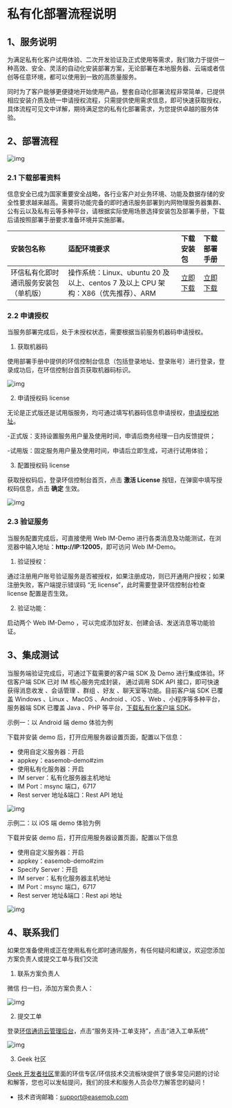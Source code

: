 # 私有化部署流程说明

<Toc />

## 1、服务说明

​ 为满足私有化客户试用体验、二次开发验证及正式使用等需求，我们致力于提供一种高效、安全、灵活的自动化安装部署方案，无论部署在本地服务器、云端或者信创等任意环境，都可以使用到一致的高质量服务。

同时为了客户能够更便捷地开始使用产品，整套自动化部署流程非常简单，已提供相应安装介质及统一申请授权流程，只需提供使用需求信息，即可快速获取授权，具体流程可见文中详解，期待满足您的私有化部署需求，为您提供卓越的服务体验。

## 2、部署流程

![img](@static/images/privitization/deploy_flowchart.png)

### 2.1 下载部署资料

信息安全已成为国家重要安全战略，各行业客户对业务环境、功能及数据存储的安全性要求越来越高。需要将功能完备的即时通讯服务部署到内网物理服务器集群、公有云以及私有云等多种平台，请根据实际使用场景选择安装包及部署手册，下载后请按照部署手册要求准备环境并实施部署。

| 安装包名称                             | 适配环境要求                                                                      | 下载安装包                                                                                                          | 下载部署手册                                                                                                                                                                              |
| :------------------------------------- | :-------------------------------------------------------------------------------- | :------------------------------------------------------------------------------------------------------------------ | :---------------------------------------------------------------------------------------------------------------------------------------------------------------------------------------- |
| 环信私有化即时通讯服务安装包（单机版） | 操作系统：Linux、ubuntu 20 及以上、centos 7 及以上 CPU 架构：X86（优先推荐）、ARM | [立即下载](https://zim-private.oss-cn-beijing.aliyuncs.com/zim/ZIM-23.1.5.x86_64-license/ZIM-23.1.5.x86_64.all.tar) | [立即下载](https://zim-private.oss-cn-beijing.aliyuncs.com/zim/ZIM-23.1.5.x86_64-license/%E7%8E%AF%E4%BF%A1%E7%A7%81%E6%9C%89%E5%8C%96IM%E9%83%A8%E7%BD%B2%E6%96%87%E6%A1%A320230516.pdf) |

### 2.2 申请授权

当服务部署完成后，处于未授权状态，需要根据当前服务机器码申请授权。

1. 获取机器码

使用部署手册中提供的环信控制台信息（包括登录地址、登录账号）进行登录，登录成功后，在环信控制台首页获取机器码标识。

![img](@static/images/privitization/deploy_machine_code.png)

2. 申请授权码 license

无论是正式版还是试用版服务，均可通过填写机器码信息申请授权，[申请授权地址](https://get-license.easemob.com/)。

-正式版：支持设置服务用户量及使用时间，申请后商务经理一日内反馈提供；

-试用版：固定服务用户量及使用时间，申请后立即生成，可进行试用体验；

3. 配置授权码 license

获取授权码后，登录环信控制台首页，点击 **激活 License** 按钮，在弹窗中填写授权码信息，点击 **确定** 生效。

![img](@static/images/privitization/deploy_auth_code.png)

### 2.3 验证服务

当服务配置完成后，可直接使用 Web IM-Demo 进行各类消息及功能测试，在浏览器中输入地址：**http://IP:12005**，即可访问 Web IM-Demo。

1. 验证授权：

通过注册用户账号验证服务是否被授权，如果注册成功，则已开通用户授权；如果注册失败，客户端提示错误码 “无 license”，此时需要登录环信控制台检查 license 配置是否生效。

2. 验证功能：

启动两个 Web IM-Demo ，可以完成添加好友、创建会话、发送消息等功能验证。

## 3、集成测试

当服务端验证完成后，可通过下载需要的客户端 SDK 及 Demo 进行集成体验。环信客户端 SDK 已对 IM 核心服务完成封装， 通过调用 SDK API 接口，即可快速获得消息收发 、会话管理 、群组 、好友 、聊天室等功能。目前客户端 SDK 已覆盖 Windows 、Linux 、MacOS 、Android 、iOS 、Web 、小程序等多种平台，服务器端 SDK 已覆盖 Java 、PHP 等平台，[下载私有化客户端 SDK](http://docs-im-beta.easemob.com/private/im/uc_private.html#私有化-sdk-下载)。

示例一：以 Android 端 demo 体验为例

下载并安装 demo 后，打开应用服务器设置页面，配置以下信息：

- 使用自定义服务器：开启
- appkey：easemob-demo#zim
- 使用私有化服务器：开启
- IM server：私有化服务器主机地址
- IM Port：msync 端口，6717
- Rest server 地址&端口：Rest API 地址

![img](@static/images/privitization/deploy_android_custom_server.png)

示例二：以 iOS 端 demo 体验为例

下载并安装 demo 后，打开应用服务器设置页面，配置以下信息

- 使用自定义服务器：开启
- appkey：easemob-demo#zim
- Specify Server：开启
- IM server：私有化服务器主机地址
- IM Port：msync 端口，6717
- Rest server 地址&端口：Rest api 地址

![img](@static/images/privitization/deploy_ios_custom_server.png)

## 4、联系我们

如果您准备使用或正在使用私有化即时通讯服务，有任何疑问和建议，欢迎您添加方案负责人或提交工单与我们交流

1. 联系方案负责人

微信 扫一扫，添加方案负责人：

![img](@static/images/privitization/deploy_wechat_code.png)

2. 提交工单

登录[环信通讯云管理后台](https://console.easemob.com/user/login)，点击“服务支持-工单支持”，点击“进入工单系统”

![img](@static/images/privitization/deploy_ticket.png)

3. Geek 社区

[Geek 开发者社区](http://www.imgeek.org/)里面的环信专区/环信技术交流板块提供了很多常见问题的讨论和解答，您也可以发帖提问，我们的技术和服务人员会尽力解答您的疑问！

- 技术咨询邮箱：[support@easemob.com](mailto:support@easemob.com)
